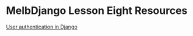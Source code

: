 # MelbDjango Lesson Eight Resources

[User authentication in Django](https://docs.djangoproject.com/en/1.8/topics/auth/)
